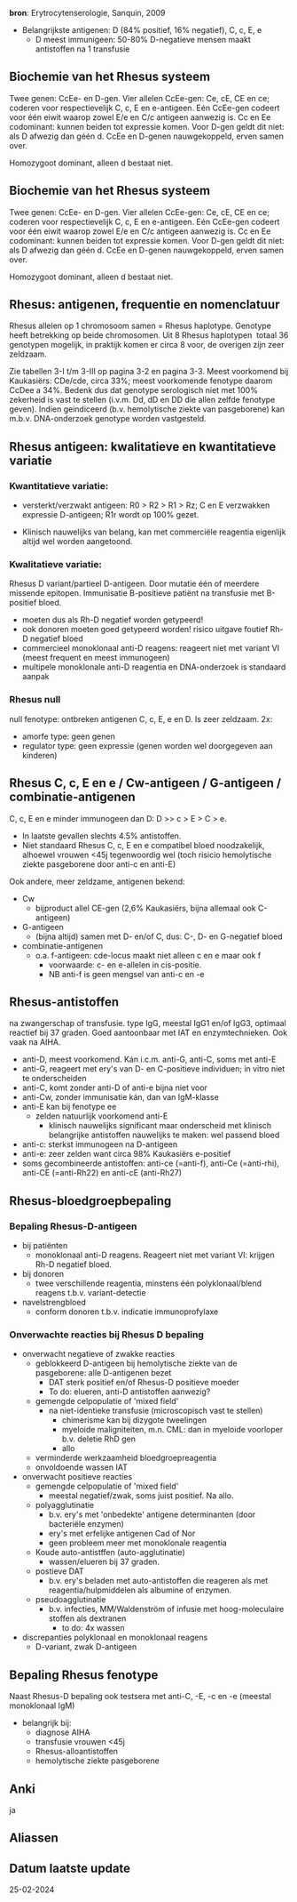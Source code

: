 **bron**: Erytrocytenserologie, Sanquin, 2009 

- Belangrijkste antigenen: D (84% positief, 16% negatief), C, c, E, e
	- D meest immunigeen: 50-80% D-negatieve mensen maakt antistoffen na 1 transfusie
## Biochemie van het Rhesus systeem
Twee genen: CcEe- en D-gen. Vier allelen CcEe-gen: Ce, cE, CE en ce; coderen voor respectievelijk C, c, E en e-antigeen. Eén CcEe-gen codeert voor één eiwit waarop zowel E/e en C/c antigeen aanwezig is. Cc en Ee codominant: kunnen beiden tot expressie komen. Voor D-gen geldt dit niet: als D afwezig dan géén d. CcEe en D-genen nauwgekoppeld, erven samen over.

Homozygoot dominant, alleen d bestaat niet.
## Biochemie van het Rhesus systeem
Twee genen: CcEe- en D-gen. Vier allelen CcEe-gen: Ce, cE, CE en ce; coderen voor respectievelijk C, c, E en e-antigeen. Eén CcEe-gen codeert voor één eiwit waarop zowel E/e en C/c antigeen aanwezig is. Cc en Ee codominant: kunnen beiden tot expressie komen. Voor D-gen geldt dit niet: als D afwezig dan géén d. CcEe en D-genen nauwgekoppeld, erven samen over.

Homozygoot dominant, alleen d bestaat niet.

## Rhesus: antigenen, frequentie en nomenclatuur
Rhesus allelen op 1 chromosoom samen = Rhesus haplotype. Genotype heeft betrekking op beide chromosomen. Uit 8 Rhesus haplotypen  totaal 36 genotypen mogelijk, in praktijk komen er circa 8 voor, de overigen zijn zeer zeldzaam.

Zie tabellen 3-I t/m 3-III op pagina 3-2 en pagina 3-3. Meest voorkomend bij Kaukasiërs: CDe/cde, circa 33%; meest voorkomende fenotype daarom CcDee a 34%. Bedenk dus dat genotype serologisch niet met 100% zekerheid is vast te stellen (i.v.m. Dd, dD en DD die allen zelfde fenotype geven). Indien geindiceerd (b.v. hemolytische ziekte van pasgeborene) kan m.b.v. DNA-onderzoek genotype worden vastgesteld.

## Rhesus antigeen: kwalitatieve en kwantitatieve variatie
### Kwantitatieve variatie: 
- versterkt/verzwakt antigeen: R0 > R2 > R1 > Rz; C en E verzwakken expressie D-antigeen; R1r wordt op 100% gezet.

- Klinisch nauwelijks van belang, kan met commerciële reagentia eigenlijk altijd wel worden aangetoond.

### Kwalitatieve variatie: 
Rhesus D variant/partieel D-antigeen. Door mutatie één of meerdere missende epitopen. Immunisatie B-positieve patiënt na transfusie met B-positief bloed.
- moeten dus als Rh-D negatief worden getypeerd!
- ook donoren moeten goed getypeerd worden! risico uitgave foutief Rh-D negatief bloed
- commercieel monoklonaal anti-D reagens: reageert niet met variant VI (meest frequent en meest immunogeen)
- multipele monoklonale anti-D reagentia en DNA-onderzoek is standaard aanpak
### Rhesus null
null fenotype: ontbreken antigenen C, c, E, e en D. Is zeer zeldzaam. 2x:
- amorfe type: geen genen
- regulator type: geen expressie (genen worden wel doorgegeven aan kinderen)
## Rhesus C, c, E en e / Cw-antigeen / G-antigeen / combinatie-antigenen
C, c, E en e minder immunogeen dan D: D >> c > E > C > e. 
- In laatste gevallen slechts 4.5% antistoffen. 
- Niet standaard Rhesus C, c, E en e compatibel bloed noodzakelijk, alhoewel vrouwen <45j tegenwoordig wel (toch risicio hemolytische ziekte pasgeborene door anti-c en anti-E)

Ook andere, meer zeldzame, antigenen bekend:
- Cw
	- bijproduct allel CE-gen (2,6% Kaukasiërs, bijna allemaal ook C-antigeen)
- G-antigeen
	- (bijna altijd) samen met D- en/of C, dus: C-, D- en G-negatief bloed
- combinatie-antigenen
	- o.a. f-antigeen: cde-locus maakt niet alleen c en e maar ook f
		- voorwaarde: c- en e-allelen in cis-positie.
		- NB anti-f is geen mengsel van anti-c en -e
## Rhesus-antistoffen
na zwangerschap of transfusie. type IgG, meestal IgG1 en/of IgG3, optimaal reactief bij 37 graden. Goed aantoonbaar met IAT en enzymtechnieken. Ook vaak na AIHA.
- anti-D, meest voorkomend. Kán i.c.m. anti-G, anti-C, soms met anti-E
- anti-G, reageert met ery's van D- en C-positieve individuen; in vitro niet te onderscheiden
- anti-C, komt zonder anti-D of anti-e bijna niet voor
- anti-Cw, zonder immunisatie kán, dan van IgM-klasse
- anti-E kan bij fenotype ee
	- zelden natuurlijk voorkomend anti-E
		- klinisch nauwelijks significant maar onderscheid met klinisch belangrijke antistoffen nauwelijks te maken: wel passend bloed
- anti-c: sterkst immunogeen na D-antigeen
- anti-e: zeer zelden want circa 98% Kaukasiërs e-positief
- soms gecombineerde antistoffen: anti-ce (=anti-f), anti-Ce (=anti-rhi), anti-CE (=anti-Rh22) en anti-cE (anti-Rh27)
## Rhesus-bloedgroepbepaling
### Bepaling Rhesus-D-antigeen
- bij patiënten
	- monoklonaal anti-D reagens. Reageert niet met variant VI: krijgen Rh-D negatief bloed.
- bij donoren
	- twee verschillende reagentia, minstens één polyklonaal/blend reagens t.b.v. variant-detectie
- navelstrengbloed
	- conform donoren t.b.v. indicatie immunoprofylaxe
### Onverwachte reacties bij Rhesus D bepaling
- onverwacht negatieve of zwakke reacties
	- geblokkeerd D-antigeen bij hemolytische ziekte van de pasgeborene: alle D-antigenen bezet
		- DAT sterk positief en/of Rhesus-D positieve moeder
		- To do: elueren, anti-D antistoffen aanwezig?
	- gemengde celpopulatie of 'mixed field' 
		- na niet-identieke transfusie (microscopisch vast te stellen)
			- chimerisme kan bij dizygote tweelingen
			- myeloide maligniteiten, m.n. CML: dan in myeloide voorloper b.v. deletie RhD gen
			- allo
	- verminderde werkzaamheid bloedgroepreagentia
	- onvoldoende wassen IAT
- onverwacht positieve reacties
	- gemengde celpopulatie of 'mixed field'
		- meestal negatief/zwak, soms juist positief. Na allo.
	- polyagglutinatie
		- b.v. ery's met 'onbedekte' antigene determinanten (door bacteriële enzymen)
		- ery's met erfelijke antigenen Cad of Nor
		- geen probleem meer met monoklonale reagentia
	- Koude auto-antistffen (auto-agglutinatie)
		- wassen/elueren bij 37 graden.
	- postieve DAT
		- b.v. ery's beladen met auto-antistoffen die reageren als met reagentia/hulpmiddelen als albumine of enzymen. 
	- pseudoagglutinatie
		- b.v. infecties, MM/Waldenström of infusie met hoog-moleculaire stoffen als dextranen
			- to do: 4x wassen
- discrepanties polyklonaal en monoklonaal reagens
	- D-variant, zwak D-antigeen
## Bepaling Rhesus fenotype
Naast Rhesus-D bepaling ook testsera met anti-C, -E, -c en -e (meestal monoklonaal IgM)
- belangrijk bij:
	- diagnose AIHA
	- transfusie vrouwen <45j
	- Rhesus-alloantistoffen
	- hemolytische ziekte pasgeborene
## Anki
ja
## Aliassen
## Datum laatste update
25-02-2024
